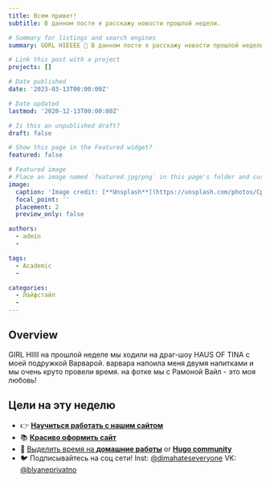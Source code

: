 ```yaml
---
title: Всем привет! 
subtitle: В данном посте я расскажу новости прошлой недели.

# Summary for listings and search engines
summary: GORL HIEEEE 👋 В данном посте я расскажу новости прошлой недели.

# Link this post with a project
projects: []

# Date published
date: '2023-03-13T00:00:00Z'

# Date updated
lastmod: '2020-12-13T00:00:00Z'

# Is this an unpublished draft?
draft: false

# Show this page in the Featured widget?
featured: false

# Featured image
# Place an image named `featured.jpg/png` in this page's folder and customize its options here.
image:
  caption: 'Image credit: [**Unsplash**](https://unsplash.com/photos/CpkOjOcXdUY)'
  focal_point: ''
  placement: 2
  preview_only: false

authors:
  - admin
  - 

tags:
  - Academic
  - 

categories:
  - Лайфстайл
  - 
---
```


## Overview

GIRL HIIII на прошлой неделе мы ходили на драг-шоу HAUS OF TINA с моей подружкой Варварой. варвара напоила меня двумя напитками и мы очень круто провели время. на фотке мы с Рамоной Вайл - это моя любовь!


## Цели на эту неделю

- 👉 [**Научиться работать с нашим сайтом**](https://wowchemy.com/templates/)
- 📚 [**Красиво оформить сайт**](https://wowchemy.com/docs/)
- 💬 [Выделить время на **домашние работы**](https://discord.gg/z8wNYzb) or [**Hugo community**](https://discourse.gohugo.io)
- 🐦 Подписывайтесь на соц сети! Inst: [@dimahateseveryone](https://instagram.com/dimahateseveryone) VK: [@blyanepriyatno](https://vk.com/blyanepriyatno) 

